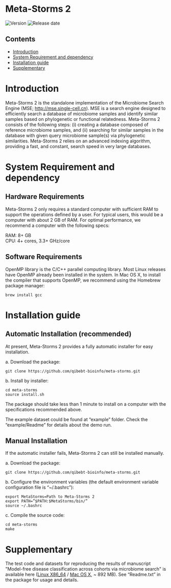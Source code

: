 # Meta-Storms 2

![Version](https://img.shields.io/badge/Version-std%202.2.1-brightgreen.svg)
![Release date](https://img.shields.io/badge/Release%20date-Jan.%204%2C%202019-brightgreen.svg)



## Contents

- [Introduction](#introduction)
- [System Requirement and dependency](#system-requirement-and-dependency)
- [Installation guide](#installation-guide)
- [Supplementary](#supplementary)

# Introduction

Meta-Storms 2 is the standalone implementation of the Microbiome Search Engine (MSE; http://mse.single-cell.cn). MSE is a search engine designed to efficiently search a database of microbiome samples and identify similar samples based on phylogenetic or functional relatedness. Meta-Storms 2 consists of the following steps: (i) creating a database composed of reference microbiome samples, and (ii) searching for similar samples in the database with given query microbiome sample(s) via phylogenetic similarities. Meta-Storms 2 relies on an advanced indexing algorithm, providing a fast, and constant, search speed in very large databases. 

# System Requirement and dependency

## Hardware Requirements

Meta-Storms 2 only requires a standard computer with sufficient RAM to support the operations defined by a user. For typical users, this would be a computer with about 2 GB of RAM. For optimal performance, we recommend a computer with the following specs:

  RAM: 8+ GB  
  CPU: 4+ cores, 3.3+ GHz/core

## Software Requirements

OpenMP library is the C/C++ parallel computing library. Most Linux releases have OpenMP already been installed in the system. In Mac OS X, to install the compiler that supports OpenMP, we recommend using the Homebrew package manager:
```
brew install gcc
```

# Installation guide

## Automatic Installation (recommended)

At present, Meta-Storms 2 provides a fully automatic installer for easy installation.

a. Download the package:
```
git clone https://github.com/qibebt-bioinfo/meta-storms.git	
```

b. Install by installer:
```
cd meta-storms
source install.sh
```

The package should take less than 1 minute to install on a computer with the specifications recommended above.

The example dataset could be found at “example” folder. Check the “example/Readme” for details about the demo run.

## Manual Installation

If the automatic installer fails, Meta-Storms 2 can still be installed manually.

a. Download the package:
```
git clone https://github.com/qibebt-bioinfo/meta-storms.git	
```

b. Configure the environment variables (the default environment variable configuration file is “~/.bashrc”):
```
export MetaStorms=Path to Meta-Storms 2
export PATH=”$PATH:$MetaStorms/bin/”
source ~/.bashrc
```
c. Compile the source code:
```
cd meta-storms
make
```

# Supplementary

The test code and datasets for reproducing the results of manuscript "Model-free disease classification across cohorts via microbiome search" is available here ([Linux X86_64](http://bioinfo.single-cell.cn/Released_Software/meta-storms/test_package/test_package_linux.tar.gz) / [Mac OS X](http://bioinfo.single-cell.cn/Released_Software/meta-storms/test_package/test_package_mac.tar.gz), ~ 892 MB). See “Readme.txt” in the package for usage and details.
